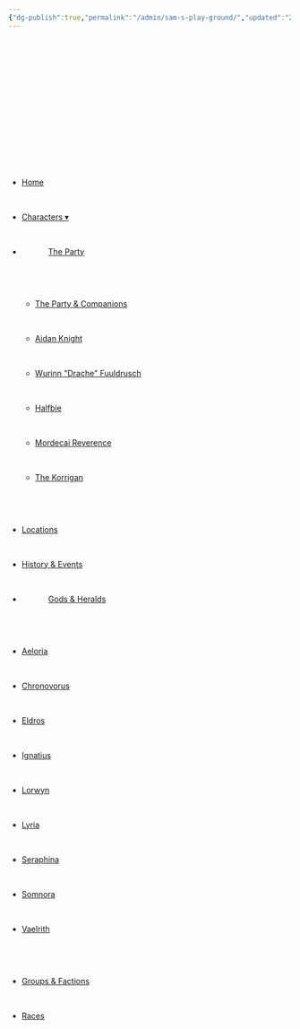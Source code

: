 ```yaml
---
{"dg-publish":true,"permalink":"/admin/sam-s-play-ground/","updated":"2025-06-12T15:49:43.891+01:00"}
---
```


<!DOCTYPE html>

<html lang="en">

<head>

    <meta charset="UTF-8">

    <meta http-equiv="X-UA-Compatible" content="IE=edge">

    <meta name="viewport" content="width=device-width, initial-scale=1.0">

    <title>Dropdown Menu</title>

    <link rel="preconnect" href="https://fonts.googleapis.com">

</head>

<body>

    <nav>

        <ul>

        <li><a href="https://www.ashencampaign.xyz/">Home</a></li>

        <li><a href="https://www.ashencampaign.xyz/named-characters-and-beasts/named-characters-and-beasts/">Characters ▾</a>

        <li>

            <a href="https://www.ashencampaign.xyz/other-information/display-tags/the-party/">The Party</a></li>

            <ul class="dropdown">

                <li><a href="https://www.ashencampaign.xyz/other-information/display-tags/the-party/">The Party & Companions</a></li>

                <li><a href="https://www.ashencampaign.xyz/the-party/aiden-knight/">Aidan Knight</a></li>

                <li><a href="https://www.ashencampaign.xyz/the-party/wurinn-fuuldrusch/">Wurinn "Drache" Fuuldrusch</a></li>

                <li><a href="https://www.ashencampaign.xyz/the-party/halfbie/">Halfbie</a></li>

                <li><a href="https://www.ashencampaign.xyz/the-party/mordecai-reverence/">Mordecai Reverence</a></li>

                <li><a href="https://www.ashencampaign.xyz/the-party/the-korrigan/">The Korrigan</a></li>

            </ul>

        <li><a href="https://www.ashencampaign.xyz/locations/locations/">Locations</a></li>

        <li><a href="https://www.ashencampaign.xyz/history-and-events/history-and-events/">History & Events</a></li>

        <li>

            <a href="https://www.ashencampaign.xyz/gods-and-heralds/gods-and-heralds/">Gods & Heralds</a></li>

            <ul class="dropdown"></ul>

                <li><a href="https://www.ashencampaign.xyz/gods-and-heralds/aeloria/aeloria/">Aeloria</a></li>

                <li><a href="https://www.ashencampaign.xyz/gods-and-heralds/chronovorus/chronovorus/">Chronovorus</a></li>

                <li><a href="https://www.ashencampaign.xyz/gods-and-heralds/eldros/eldros/">Eldros</a></li>

                <li><a href="https://www.ashencampaign.xyz/gods-and-heralds/ignatius/ignatius/">Ignatius</a></li>

                <li><a href="https://www.ashencampaign.xyz/gods-and-heralds/lorwyn/lorwyn/">Lorwyn</a></li>

                <li><a href="https://www.ashencampaign.xyz/gods-and-heralds/lyria/lyria/">Lyria</a></li>

                <li><a href="https://www.ashencampaign.xyz/gods-and-heralds/seraphina/seraphina/">Seraphina</a></li>

                <li><a href="https://www.ashencampaign.xyz/gods-and-heralds/somnora/somnora/">Somnora</a></li>

                <li><a href="https://www.ashencampaign.xyz/gods-and-heralds/vaelrith/vaelrith/">Vaelrith</a></li>

            </li>  

        <li><a href="https://www.ashencampaign.xyz/groups-and-factions/groups-and-factions/">Groups & Factions</a></li>

        <li><a href="https://www.ashencampaign.xyz/other-information/races/races/">Races</a></li>

        </ul>

    </nav>

</body>

</html>